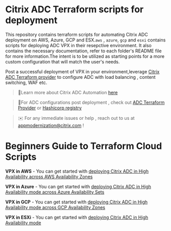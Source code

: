 # Citrix ADC Terraform scripts for deployment

This repository contains terraform scripts for automating Citrix ADC
deployment on AWS, Azure, GCP and ESX.`aws` , `azure`, `gcp` and `esxi` contains scripts for deploying ADC VPX in their resepctive environment.
It also contains the necessary documentation, refer to each folder's README file for more information.The intent is to be utilized as starting points for a more custom configuration that will match the user's needs.

Post a successful deployment of VPX in your environment,leverage [Citrix ADC Terraform provider](https://github.com/citrix/terraform-provider-citrixadc) to configure ADC with load balancing , content switching, WAF etc.

> :round_pushpin:Learn more about Citrix ADC Automation [here](https://docs.citrix.com/en-us/citrix-adc/current-release/deploying-vpx/citrix-adc-automation.html)

> :round_pushpin:For ADC configurations post deployment , check out [ADC Terraform Provider](https://github.com/citrix/terraform-provider-citrixadc) or [Hashicorp registry](https://registry.terraform.io/providers/citrix/citrixadc/latest)

> :envelope: For any immediate issues or help , reach out to us at appmodernization@citrix.com !

# Beginners Guide to Terraform Cloud Scripts

**VPX in AWS** - You can get started with [deploying Citrix ADC in High Availability across AWS Availability Zones](./aws/deployments/ha_across_az/for_external_apps/)

**VPX in Azure** - You can get started with [deploying Citrix ADC in High Availability mode across Azure Availability Sets](./azure/deployments/ha_availability_set/)

**VPX in GCP** - You can get started with [deploying Citrix ADC in High Availability mode across GCP Availability Zones](./gcp/deployments/ha_pair_external_ip/)

**VPX in ESXi** - You can get started with [deploying Citrix ADC in High Availability mode](./esxi/deployments/ha_pair/)
